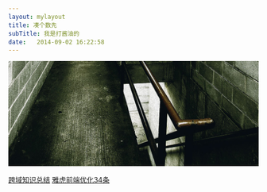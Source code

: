 ```yaml
---
layout: mylayout
title: 凑个数先
subTitle: 我是打酱油的
date:   2014-09-02 16:22:58
---
```



<a href="#" class="image image-full"><img src="/images/fotogrph-dark-stairwell.jpg" alt="" /></a>
<p>
	<a href="http://www.cnblogs.com/2050/p/3191744.html">跨域知识总结</a>
	<a href="http://www.w3cfuns.com/blog-5441847-5400405.html">雅虎前端优化34条</a>
</p>
